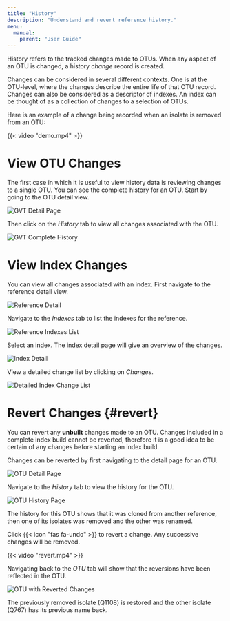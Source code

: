 ```yaml
---
title: "History"
description: "Understand and revert reference history."
menu:
  manual:
    parent: "User Guide"
---
```


History refers to the tracked changes made to OTUs. When any aspect of an OTU is changed, a history _change_ record is created.

Changes can be considered in several different contexts. One is at the OTU-level, where the changes describe the entire life of that OTU record. Changes can also be considered as a descriptor of indexes. An index can be thought of as a collection of changes to a selection of OTUs.

Here is an example of a change being recorded when an isolate is removed from an OTU:

{{< video "demo.mp4" >}}

# View OTU Changes

The first case in which it is useful to view history data is reviewing changes to a single OTU. You can see the complete history for an OTU. Start by going to the OTU detail view.

![GVT Detail Page](gvt.png)

Then click on the _History_ tab to view all changes associated with the OTU.

![GVT Complete History](gvt_history.png)

# View Index Changes

You can view all changes associated with an index. First navigate to the reference detail view.

![Reference Detail](ref_detail.png)

Navigate to the _Indexes_ tab to list the indexes for the reference.

![Reference Indexes List](indexes.png)

Select an index. The index detail page will give an overview of the changes.

![Index Detail](index.png)

View a detailed change list by clicking on _Changes_.

![Detailed Index Change List](index_changes.png)

# Revert Changes {#revert}

You can revert any **unbuilt** changes made to an OTU. Changes included in a complete index build cannot be reverted, therefore it is a good idea to be certain of any changes before starting an index build.

Changes can be reverted by first navigating to the detail page for an OTU.

![OTU Detail Page](detail.png)

Navigate to the _History_ tab to view the history for the OTU.

![OTU History Page](history.png)

The history for this OTU shows that it was cloned from another reference, then one of its isolates was removed and the other was renamed.

Click {{< icon "fas fa-undo" >}} to revert a change. Any successive changes will be removed.

{{< video "revert.mp4" >}}

Navigating back to the _OTU_ tab will show that the reversions have been reflected in the OTU.

![OTU with Reverted Changes](reverted.png)

The previously removed isolate (Q1108) is restored and the other isolate (Q767) has its previous name back.

